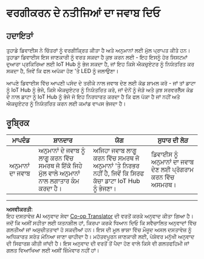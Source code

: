 <!--
CO_OP_TRANSLATOR_METADATA:
{
  "original_hash": "022e21f8629b721424c1de25195fff67",
  "translation_date": "2025-08-27T10:19:59+00:00",
  "source_file": "4-manufacturing/lessons/2-check-fruit-from-device/assignment.md",
  "language_code": "pa"
}
-->
# ਵਰਗੀਕਰਨ ਦੇ ਨਤੀਜਿਆਂ ਦਾ ਜਵਾਬ ਦਿਓ

## ਹਦਾਇਤਾਂ

ਤੁਹਾਡੇ ਡਿਵਾਈਸ ਨੇ ਚਿੱਤਰਾਂ ਨੂੰ ਵਰਗੀਕ੍ਰਿਤ ਕੀਤਾ ਹੈ ਅਤੇ ਅਨੁਮਾਨਾਂ ਲਈ ਮੁੱਲ ਪ੍ਰਾਪਤ ਕੀਤੇ ਹਨ। ਤੁਹਾਡਾ ਡਿਵਾਈਸ ਇਸ ਜਾਣਕਾਰੀ ਨੂੰ ਵਰਤ ਸਕਦਾ ਹੈ ਕੁਝ ਕਰਨ ਲਈ - ਇਹ ਇਸਨੂੰ ਹੋਰ ਸਿਸਟਮਾਂ ਦੁਆਰਾ ਪ੍ਰਕਿਰਿਆ ਲਈ IoT Hub ਨੂੰ ਭੇਜ ਸਕਦਾ ਹੈ, ਜਾਂ ਇਹ ਕਿਸੇ ਐਕਚੁਏਟਰ ਨੂੰ ਨਿਯੰਤਰਿਤ ਕਰ ਸਕਦਾ ਹੈ, ਜਿਵੇਂ ਕਿ ਫਲ ਅਪੱਕਾ ਹੋਣ 'ਤੇ LED ਨੂੰ ਜਲਾਉਣਾ।

ਆਪਣੇ ਡਿਵਾਈਸ ਵਿੱਚ ਆਪਣੀ ਪਸੰਦ ਦੇ ਤਰੀਕੇ ਨਾਲ ਜਵਾਬ ਦੇਣ ਲਈ ਕੋਡ ਸ਼ਾਮਲ ਕਰੋ - ਜਾਂ ਤਾਂ ਡਾਟਾ ਨੂੰ IoT Hub ਨੂੰ ਭੇਜੋ, ਕਿਸੇ ਐਕਚੁਏਟਰ ਨੂੰ ਨਿਯੰਤਰਿਤ ਕਰੋ, ਜਾਂ ਦੋਨੋਂ ਨੂੰ ਜੋੜੋ ਅਤੇ ਕੁਝ ਸਰਵਰਲੈੱਸ ਕੋਡ ਦੇ ਨਾਲ ਡਾਟਾ ਨੂੰ IoT Hub ਨੂੰ ਭੇਜੋ ਜੋ ਇਹ ਨਿਰਧਾਰਤ ਕਰਦਾ ਹੈ ਕਿ ਫਲ ਪੱਕਾ ਹੈ ਜਾਂ ਨਹੀਂ ਅਤੇ ਐਕਚੁਏਟਰ ਨੂੰ ਨਿਯੰਤਰਿਤ ਕਰਨ ਲਈ ਕਮਾਂਡ ਵਾਪਸ ਭੇਜਦਾ ਹੈ।

## ਰੂਬ੍ਰਿਕ

| ਮਾਪਦੰਡ | ਸ਼ਾਨਦਾਰ | ਯੋਗ | ਸੁਧਾਰ ਦੀ ਲੋੜ |
| -------- | --------- | -------- | ----------------- |
| ਅਨੁਮਾਨਾਂ ਦਾ ਜਵਾਬ | ਅਨੁਮਾਨਾਂ ਦੇ ਜਵਾਬ ਨੂੰ ਲਾਗੂ ਕਰਨ ਵਿੱਚ ਸਮਰਥ ਜੋ ਇੱਕੋ ਜਿਹੇ ਮੁੱਲ ਵਾਲੇ ਅਨੁਮਾਨਾਂ ਨਾਲ ਲਗਾਤਾਰ ਕੰਮ ਕਰਦਾ ਹੈ। | ਅਜਿਹਾ ਜਵਾਬ ਲਾਗੂ ਕਰਨ ਵਿੱਚ ਸਮਰਥ ਜੋ ਅਨੁਮਾਨਾਂ 'ਤੇ ਨਿਰਭਰ ਨਹੀਂ ਹੈ, ਜਿਵੇਂ ਕਿ ਸਿਰਫ ਕੱਚਾ ਡਾਟਾ IoT Hub ਨੂੰ ਭੇਜਣਾ। | ਡਿਵਾਈਸ ਨੂੰ ਅਨੁਮਾਨਾਂ ਦਾ ਜਵਾਬ ਦੇਣ ਲਈ ਪ੍ਰੋਗਰਾਮ ਕਰਨ ਵਿੱਚ ਅਸਮਰਥ। |

---

**ਅਸਵੀਕਰਤੀ**:  
ਇਹ ਦਸਤਾਵੇਜ਼ AI ਅਨੁਵਾਦ ਸੇਵਾ [Co-op Translator](https://github.com/Azure/co-op-translator) ਦੀ ਵਰਤੋਂ ਕਰਕੇ ਅਨੁਵਾਦ ਕੀਤਾ ਗਿਆ ਹੈ। ਜਦੋਂ ਕਿ ਅਸੀਂ ਸਹੀਤਾ ਲਈ ਯਤਨਸ਼ੀਲ ਹਾਂ, ਕਿਰਪਾ ਕਰਕੇ ਧਿਆਨ ਦਿਓ ਕਿ ਸਵੈਚਾਲਿਤ ਅਨੁਵਾਦਾਂ ਵਿੱਚ ਗਲਤੀਆਂ ਜਾਂ ਅਸੁਚੀਤਤਾਵਾਂ ਹੋ ਸਕਦੀਆਂ ਹਨ। ਇਸ ਦੀ ਮੂਲ ਭਾਸ਼ਾ ਵਿੱਚ ਮੌਜੂਦ ਅਸਲ ਦਸਤਾਵੇਜ਼ ਨੂੰ ਅਧਿਕਾਰਤ ਸਰੋਤ ਮੰਨਿਆ ਜਾਣਾ ਚਾਹੀਦਾ ਹੈ। ਮਹੱਤਵਪੂਰਨ ਜਾਣਕਾਰੀ ਲਈ, ਪੇਸ਼ੇਵਰ ਮਨੁੱਖੀ ਅਨੁਵਾਦ ਦੀ ਸਿਫਾਰਸ਼ ਕੀਤੀ ਜਾਂਦੀ ਹੈ। ਇਸ ਅਨੁਵਾਦ ਦੀ ਵਰਤੋਂ ਤੋਂ ਪੈਦਾ ਹੋਣ ਵਾਲੇ ਕਿਸੇ ਵੀ ਗਲਤਫਹਿਮੀ ਜਾਂ ਗਲਤ ਵਿਆਖਿਆ ਲਈ ਅਸੀਂ ਜ਼ਿੰਮੇਵਾਰ ਨਹੀਂ ਹਾਂ।